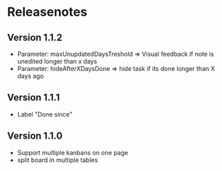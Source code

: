 # Releasenotes

## Version 1.1.2
* Parameter: maxUnupdatedDaysTreshold => Visual feedback if note is unedited longer than x days
* Parameter: hideAfterXDaysDone => hide task if its done longer than X days ago

## Version 1.1.1
* Label "Done since"

## Version 1.1.0
* Support multiple kanbans on one page
* split board in multiple tables
